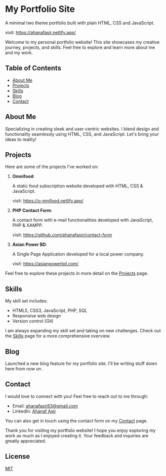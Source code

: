 # My Portfolio Site

A minimal two theme portfolio built with plain HTML, CSS and JavaScript.

visit: https://ahanafasir.netlify.app/

Welcome to my personal portfolio website! This site showcases my creative journey, projects, and skills. Feel free to explore and learn more about me and my work.

## Table of Contents

- [About Me](#about-me)
- [Projects](#projects)
- [Skills](#skills)
- [Blog](#blog)
- [Contact](#contact)

## About Me

Specializing in creating sleek and user-centric websites. I blend
design and functionality seamlessly using HTML, CSS, and JavaScript.
Let's bring your ideas to reality!

## Projects

Here are some of the projects I've worked on:

1. **Omnifood**:

   A static food subscription website developed with HTML, CSS & JavaScript.

   visit: https://o-mnifood.netlify.app/

2. **PHP Contact Form**:

   A contact form with e-mail functionalities developed with JavaScript, PHP & XAMPP.

   visit: https://github.com/ahanafasir/contact-form

3. **Asian Power BD**:

   A Single Page Application developed for a local power company.

   visit: https://asianpowerbd.com/

Feel free to explore these projects in more detail on the [Projects](https://ahanafasir.netlify.app/#projects) page.

## Skills

My skill set includes:

- HTML5, CSS3, JavaScript, PHP, SQL
- Responsive web design
- Version control (Git)

I am always expanding my skill set and taking on new challenges. Check out the [Skills](https://ahanafasir.netlify.app/#skills) page for a more comprehensive overview.

## Blog

Launched a new blog feature for my portfolio site. I'll be writing stuff down here from now on.

## Contact

I would love to connect with you! Feel free to reach out to me through:

- Email: ahanafasir83@gmail.com
- LinkedIn: [Ahanaf Asir](https://www.linkedin.com/in/ahanafasir83)

You can also get in touch using the contact form on my [Contact](https://ahanafasir.netlify.app/#contact) page.

Thank you for visiting my portfolio website! I hope you enjoy exploring my work as much as I enjoyed creating it. Your feedback and inquiries are greatly appreciated.

## License

[MIT](https://choosealicense.com/licenses/mit/)
